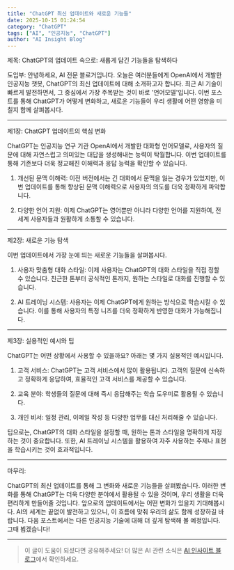 ```yaml
---
title: "ChatGPT 최신 업데이트와 새로운 기능들"
date: 2025-10-15 01:24:54
category: "ChatGPT"
tags: ["AI", "인공지능", "ChatGPT"]
author: "AI Insight Blog"
---
```


제목: ChatGPT의 업데이트 속으로: 새롭게 담긴 기능들을 탐색하다

도입부:
안녕하세요, AI 전문 블로거입니다. 오늘은 여러분들에게 OpenAI에서 개발한 인공지능 챗봇, ChatGPT의 최신 업데이트에 대해 소개하고자 합니다. 최근 AI 기술이 빠르게 발전하면서, 그 중심에서 가장 주목받는 것이 바로 '언어모델'입니다. 이번 포스트를 통해 ChatGPT가 어떻게 변화하고, 새로운 기능들이 우리 생활에 어떤 영향을 미칠지 함께 살펴봅시다.

---

제1장: ChatGPT 업데이트의 핵심 변화

ChatGPT는 인공지능 연구 기관 OpenAI에서 개발한 대화형 언어모델로, 사용자의 질문에 대해 자연스럽고 의미있는 대답을 생성해내는 능력이 탁월합니다. 이번 업데이트를 통해 기존보다 더욱 정교해진 이해력과 응답 능력을 확인할 수 있습니다.

1. 개선된 문맥 이해력: 이전 버전에서는 긴 대화에서 문맥을 잃는 경우가 있었지만, 이번 업데이트를 통해 향상된 문맥 이해력으로 사용자의 의도를 더욱 정확하게 파악합니다.

2. 다양한 언어 지원: 이제 ChatGPT는 영어뿐만 아니라 다양한 언어를 지원하여, 전 세계 사용자들과 원활하게 소통할 수 있습니다.

---

제2장: 새로운 기능 탐색

이번 업데이트에서 가장 눈에 띄는 새로운 기능들을 살펴봅시다.

1. 사용자 맞춤형 대화 스타일: 이제 사용자는 ChatGPT의 대화 스타일을 직접 정할 수 있습니다. 친근한 톤부터 공식적인 톤까지, 원하는 스타일로 대화를 진행할 수 있습니다.

2. AI 트레이닝 시스템: 사용자는 이제 ChatGPT에게 원하는 방식으로 학습시킬 수 있습니다. 이를 통해 사용자의 특정 니즈를 더욱 정확하게 반영한 대화가 가능해집니다.

---

제3장: 실용적인 예시와 팁

ChatGPT는 어떤 상황에서 사용할 수 있을까요? 아래는 몇 가지 실용적인 예시입니다.

1. 고객 서비스: ChatGPT는 고객 서비스에서 많이 활용됩니다. 고객의 질문에 신속하고 정확하게 응답하여, 효율적인 고객 서비스를 제공할 수 있습니다.

2. 교육 분야: 학생들의 질문에 대해 즉시 응답해주는 학습 도우미로 활용될 수 있습니다.

3. 개인 비서: 일정 관리, 이메일 작성 등 다양한 업무를 대신 처리해줄 수 있습니다.

팁으로는, ChatGPT의 대화 스타일을 설정할 때, 원하는 톤과 스타일을 명확하게 지정하는 것이 중요합니다. 또한, AI 트레이닝 시스템을 활용하여 자주 사용하는 주제나 표현을 학습시키는 것이 효과적입니다.

---

마무리:

ChatGPT의 최신 업데이트를 통해 그 변화와 새로운 기능들을 살펴봤습니다. 이러한 변화를 통해 ChatGPT는 더욱 다양한 분야에서 활용될 수 있을 것이며, 우리 생활을 더욱 편리하게 만들어줄 것입니다. 앞으로의 업데이트에서는 어떤 변화가 있을지 기대해봅시다. AI의 세계는 끝없이 발전하고 있으니, 이 흐름에 맞춰 우리의 삶도 함께 성장하길 바랍니다. 다음 포스트에서는 다른 인공지능 기술에 대해 더 깊게 탐색해 볼 예정입니다. 그때 뵙겠습니다!

---

> 이 글이 도움이 되셨다면 공유해주세요! 
> 더 많은 AI 관련 소식은 [AI 인사이트 블로그](https://tonyhwang1004.github.io/ai-insight-blog)에서 확인하세요.
